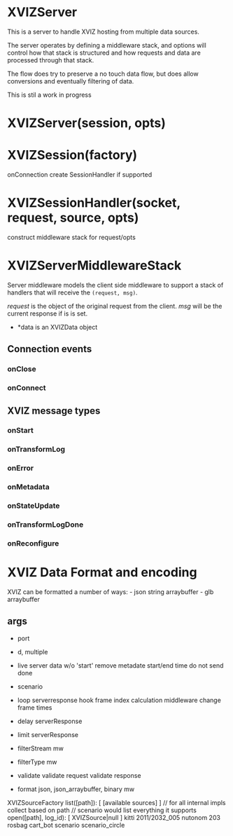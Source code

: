 # XVIZServer

This is a server to handle XVIZ hosting from multiple data sources.

The server operates by defining a middleware stack, and options will control how that stack is
structured and how requests and data are processed through that stack.

The flow does try to preserve a no touch data flow, but does allow conversions and eventually
filtering of data.

This is stil a work in progress

# XVIZServer(session, opts)

# XVIZSession(factory)

onConnection create SessionHandler if supported

# XVIZSessionHandler(socket, request, source, opts)

construct middleware stack for request/opts

# XVIZServerMiddlewareStack

Server middleware models the client side middleware to support a stack of handlers that will receive
the `(request, msg)`.

_request_ is the object of the original request from the client. _msg_ will be the current response
if is is set.

- \*data is an XVIZData object

## Connection events

### onClose

### onConnect

## XVIZ message types

### onStart

### onTransformLog

### onError

### onMetadata

### onStateUpdate

### onTransformLogDone

### onReconfigure

# XVIZ Data Format and encoding

XVIZ can be formatted a number of ways: - json string arraybuffer - glb arraybuffer

## args

- port
- d, multiple

- live server data w/o 'start' remove metadate start/end time do not send done

- scenario

- loop serverresponse hook frame index calculation middleware change frame times

- delay serverResponse

- limit serverResponse

- filterStream mw
- filterType mw

- validate validate request validate response

- format json, json_arraybuffer, binary mw

XVIZSourceFactory list([path]): [ [available sources] ] // for all internal impls collect based on
path // scenario would list everything it supports open([path], log_id): [ XVIZSource|null ] kitti
2011/2032_005 nutonom 203 rosbag cart_bot scenario scenario_circle
